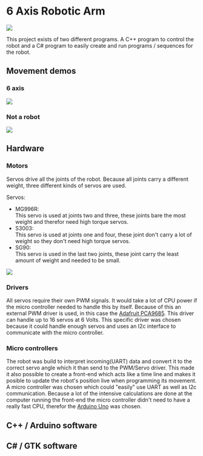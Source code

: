 # 6 Axis Robotic Arm

![](https://github.com/Juulbl/6AxisRoboticArm/blob/master/media/images/RobotArmStage3-2.jpeg)

This project exists of two different programs. A C++ program to control the robot and a C# program to easily create and run programs / sequences for the robot.


## Movement demos

### 6 axis
![](https://github.com/Juulbl/6AxisRoboticArm/blob/master/media/images/RobotArm6AxisDemo.gif)

### Not a robot
![](https://github.com/Juulbl/6AxisRoboticArm/blob/master/media/images/RobotArmNotARobot.gif)


## Hardware

### Motors

Servos drive all the joints of the robot. Because all joints carry a different weight, three different kinds of servos are used.

Servos:
- MG996R:<br/>This servo is used at joints two and three, these joints bare the most weight and therefor need high torque servos.
- S3003:<br/>This servo is used at joints one and four, these joint don't carry a lot of weight so they don't need high torque servos.
- SG90:<br/>This servo is used in the last two joints, these joint carry the least amount of weight and needed to be small.

![](https://github.com/Juulbl/6AxisRoboticArm/blob/master/media/images/RobotArmServos.jpeg)

### Drivers

All servos require their own PWM signals. It would take a lot of CPU power if the micro controller needed to handle this by itself. Because of this an external PWM driver is used, in this case the [Adafruit PCA9685](https://www.adafruit.com/product/815). This driver can handle up to 16 servos at 6 Volts. This specific driver was chosen because it could handle enough servos and uses an I2c interface to communicate with the micro controller.

### Micro controllers

The robot was build to interpret incoming(UART) data and convert it to the correct servo angle which it than send to the PWM/Servo driver. This made it also possible to create a front-end which acts like a time line and makes it posible to update the robot's position live when programming its movement.<br/>A micro controller was chosen which could "easily" use UART as well as I2c communication. Because a lot of the intensive calculations are done at the computer running the front-end the micro controller didn't need to have a really fast CPU, therefor the [Arduino Uno](https://store.arduino.cc/arduino-uno-rev3) was chosen.

## C++ / Arduino software



## C# / GTK software